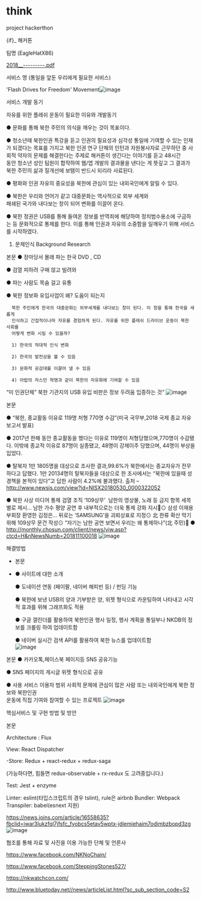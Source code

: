 # think
project hackerthon

{if}_ 해커톤

팀명 (EagleHatX86)



[2018__---------.pdf](https://github.com/thinkingmalware/think/files/6291217/2018__---------.pdf)



서비스 명 (통일을 앞둔 우리에게 필요한 서비스)

'Flash Drives for Freedom' Movement![image](https://user-images.githubusercontent.com/44921791/114292838-73b24180-9acc-11eb-87a7-5f10e594002b.png)

서비스 개발 동기 


자유를 위한 플레쉬 운동이 필요한 이유와 개발동기 

  ● 문화를 통해 북한 주민의 의식을 깨우는 것이 목표이다.
  
  ● 청소년때 북한인권 특강을 듣고 인권의 필요성과 심각성 통일에
      기여할 수 있는 인재가 되겠다는 목표를 가지고 북한 인권 연구 
      단체의 인턴과 자원봉사자로 근무하던 중 사회적 약자의 문제를 
      해결한다는 주제로 해커톤이 생긴다는 이야기를 듣고 48시간  
      동안 청소년 성인 팀원이 합작하여 웹/앱 개발의 결과물을 낸다는
       게 뜻깊고 그 결과가 북한 주민의 삶과 질개선에 보탬이 반드시
       되리라 사료된다. 
 
 ● 평화와 인권 자유의 중요성을 북한에 관심이 있는 내외국인에게 
       알릴 수 있다. 
       
  ● 북한은 우리와 언어가 같고 대중문화는 역사적으로 외부 세계와   
       패쇄된 국가와 내다보는 창이 되어 변화를 이끌어 온다.
       
  ● 북한 정권은 USB를 통해 들여온 정보를 반역죄에 해당하여 
       정치범수용소에 구금하는 등 문화적으로 통제를 한다. 이를 통해
       인권과 자유의 소중함을 일깨우기 위해 서비스를 시작하였다.  
       
       

1. 문제인식 Background Research

본문 
  ● 장마당서 몰래 파는 한국 DVD , CD 
  
  ● 검열 피하려 구매 않고 빌려와
  
  ● 파는 사람도 목숨 걸고 유통 

  ● 북한 정보화 유입사업이 왜? 도움이 되는지
  
      북한 주민에게 한국의 대중문화는 외부세계를 내다보는 창이 된다. 이 창을 통해 한국을 새롭게 
      인식하고 간접적이나마 자유를 경험하게 된다. 자유를 위한 플레쉬 드라이브 운동이 북한 사회를 
      어떻게 변화 시킬 수 있을까? 

      1) 한국의 적대적 인식 변화 

      2) 한국의 발전상을 볼 수 있음 

      3) 문화적 공감대를 이끌어 낼 수 있음 

      4) 아랍의 자스민 혁명과 같이 북한의 자유화에 기여할 수 있음 

  “미 인권단체” 북한 기관지의 USB 유입 비판은 정보 두려움 입증하는 것” 
![image](https://user-images.githubusercontent.com/44921791/114292863-947a9700-9acc-11eb-89af-fc6e6fcd4f92.png)

본문 

   ● “북한, 종교활동 이유로 119명 처형 770명 수감”(미국 국무부,2018 국제 종교 자유 보고서 발표)

   ● 2017년 한해 동안 종교활동을 했다는 이유로 119명이 처형당했으며,770명이 수감됐다. 이밖에 종교적
       이유로 87명이 실종됐고, 48명이 강제이주 당했으며, 44명이 부상을 입었다. 

   ● 탈북자 1만 1805명을 대상으로 조사한 결과,99.6%가 북한에서는 종교자유가 전무하다고 답했다.
       1만 20134명의 탈북자들을 대상으로 한 조사에서는 “북한에 있을때 성경책을 본적이 있다”고 답한
       사람이 4.2%에 불과했다. 출처 – http://www.newsis.com/view?id=NISX20180530_0000322052

   ● 북한 사상 미디어 통제 검열 조직 ‘109상무’ 
남한의 영상물, 노래 등 금지 항목 세목별로 제시… 남한 가수 평양 공연 후 내부적으로는 더욱 통제 강화 지시⊙ 삼성 이재용 부회장 환영한 김정은… 뒤로는 ‘SAMSUNG’을 괴뢰상표로 지정⊙ 北 한류 확산 막기 위해 109상무 문건 작성⊙ “자기는 남한 공연 보면서 우리는 왜 통제하나”(北 주민)
   ● http://monthly.chosun.com/client/news/viw.asp?ctcd=H&nNewsNumb=201811100018
![image](https://user-images.githubusercontent.com/44921791/114292869-a2c8b300-9acc-11eb-8d0f-5e783d64d8c2.png)

해결방법
-  본문 
-  
    ●  사이트에 대한 소개 
    
    ●  도네이션 연동 (페이팔, 네이버 해피빈 등) / 펀딩 기능 
    
    ●  북한에 보낸 USB의 양과 기부받은 양, 위젯 형식으로 카운팅하여 나타내고 시각적 효과를 위해 
          그래프화도 적용
          
    ●  구글 갤린더를 활용하여 북한인권 행사 일정, 행사 계획을 통일부나 NKDB의 정보를 크롤링 하여 
         업데이트함
         
    ●  네이버 실시간 검색 API를 활용하여 북한 뉴스를 업데이트함     
![image](https://user-images.githubusercontent.com/44921791/114292887-bbd16400-9acc-11eb-98e7-76aea683b439.png)

본문 
 ● 카카오톡,페이스북 페이지등 SNS 공유기능 
 
 ● SNS 페이지의 게시글 위젯 형식으로 공유 
 
 ● 사용 서비스 이용자 범위 사회적 문제에 관심이 많은 사람 또는 내외국인에게 북한 정보와 북한인권  
     운동에 직접 기여와 참여할 수 있는 프로젝트
![image](https://user-images.githubusercontent.com/44921791/114292889-c4c23580-9acc-11eb-8eaa-907aed12d109.png)


핵심서비스 및 구현 방법 및 방안

본문 

Architecture : Flux 

View: React Dispatcher

-Store: Redux + react-redux + redux-saga

(가능하다면, 힘들면 redux-observable + rx-redux 도 고려중입니다.) 

Test: Jest + enzyme

 Linter: eslint(타입스크립트의 경우 tslint), rule은 airbnb Bundler: Webpack Transpiler: babel(esnext 지원)


https://news.joins.com/article/16558635?fbclid=iwar3lukzfql7jfsfc_fyobcs5etav5wptx-jdiemiehaim7odimbzbopd3zg
![image](https://user-images.githubusercontent.com/44921791/114292895-d277bb00-9acc-11eb-876f-631a1946167c.png)


협조를 통해 자료 및 사진을 이용 가능한 단체 및 언론사 

https://www.facebook.com/NKNoChain/

https://www.facebook.com/SteppingStones527/

https://nkwatchcon.com/

http://www.bluetoday.net//news/articleList.html?sc_sub_section_code=S2



